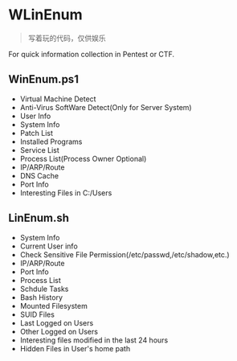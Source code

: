 # WLinEnum

> 写着玩的代码，仅供娱乐

For quick information collection in Pentest or CTF.

## WinEnum.ps1

+ Virtual Machine Detect
+ Anti-Virus SoftWare Detect(Only for Server System)
+ User Info
+ System Info
+ Patch List
+ Installed Programs
+ Service List
+ Process List(Process Owner Optional)
+ IP/ARP/Route
+ DNS Cache
+ Port Info
+ Interesting Files in C:/Users


## LinEnum.sh

+ System Info
+ Current User info
+ Check Sensitive File Permission(/etc/passwd,/etc/shadow,etc.)
+ IP/ARP/Route
+ Port Info
+ Process List
+ Schdule Tasks
+ Bash History
+ Mounted Filesystem
+ SUID Files
+ Last Logged on Users
+ Other Logged on Users
+ Interesting files modified in the last 24 hours
+ Hidden Files in User's home path
